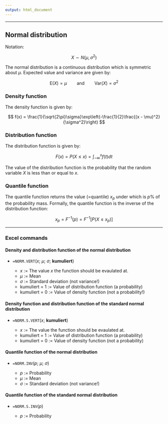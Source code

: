 ```yaml
---
output: html_document
---
```


***

## Normal distribution

Notation:

$$ X \sim N(\mu, \sigma^2)$$

The normal distribution is a continuous distribution which is symmetric about $\mu$. Expected value and variance are given by:

$$ \text{E}(X) = \mu \qquad\text{and}\qquad \text{Var}(X) = \sigma^2 $$

### Density function

The density function is given by:

$$ f(x) = \frac{1}{\sqrt{2\pi}\sigma}\exp\left(-\frac{1}{2}\frac{(x - \mu)^2}{\sigma^2}\right) $$

### Distribution function

The distribution function is given by:

$$ F(x) = P(X \leq x) = \int^{x}_{-\infty}f(t) dt $$

The value of the distribution function is the probability that the random variable $X$ is less 
than or equal to $x$.

### Quantile function

The quantile function returns the value (=quantile) $x_p$ under which is $p$%  of the probability mass.
Formally, the quantile function is the inverse of the distribution function:

$$ x_p = F^{-1}(p) = F^{-1}[P(X \leq x_p)] $$

---

### Excel commands

#### Density and distribution function of the normal distribution

+ `=NORM.VERT`($x$; $\mu$; $\sigma$; **kumuliert**)

    + $x$ := The value $x$ the function should be evaulated at.
    + $\mu$ := Mean
    + $\sigma$ := Standard deviation (not variance!)
    + kumuliert = 1 := Value of distribution function (a probability)
    + kumuliert = 0 := Value of density function (not a probability!)

#### Density function and distribution function of the standard normal distribution

+ `=NORM.S.VERT`($x$; **kumuliert**)

    + $x$ := The value the function should be evaulated at.
    + kumuliert = 1 := Value of distribution function (a probability)
    + kumuliert = 0 := Value of density function (not a probability)

#### Quantile function of the normal distribution

+ `=NORM.INV`($p$; $\mu$; $\sigma$)

    + $p$ := Probability
    + $\mu$ := Mean 
    + $\sigma$ := Standard deviation (not variance!)

#### Quantile function of the standard normal distribution

+ `=NORM.S.INV`($p$)

    + $p$ := Probability
